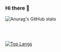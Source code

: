 ### Hi there 👋

<!--
**darlangui/darlangui** is a ✨ _special_ ✨ repository because its `README.md` (this file) appears on your GitHub profile.

Here are some ideas to get you started:

- 🔭 I’m currently working on ...
- 🌱 I’m currently learning ...
- 👯 I’m looking to collaborate on ...
- 🤔 I’m looking for help with ...
- 💬 Ask me about ...
- 📫 How to reach me: ...
- 😄 Pronouns: ...
- ⚡ Fun fact: ...
-->
![Anurag's GitHub stats](https://github-readme-stats.vercel.app/api?username=darlangui&hide=contribs,prs&theme=tokyonight)

<br><br>

[![Top Langs](https://github-readme-stats.vercel.app/api/top-langs/?username=darlangui&layout=compact&theme=tokyonight)](https://github.com/anuraghazra/github-readme-stats)
